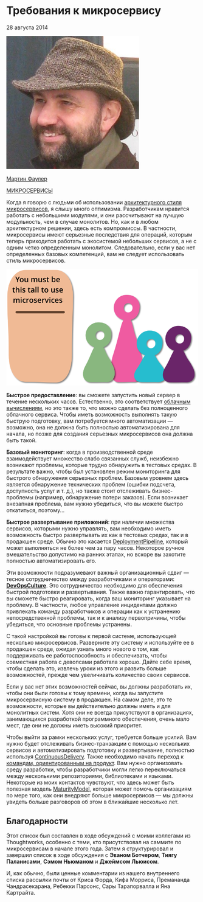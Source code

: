 # Требования к микросервису

28 августа 2014

![Martin Fowler](images/microservices/mf.jpg)

[Мартин Фаулер](https://martinfowler.com/)

[МИКРОСЕРВИСЫ](https://martinfowler.com/tags/microservices.html)

Когда я говорю с людьми об использовании [архитектурного стиля микросервисов](https://martinfowler.com/articles/microservices.html), я 
слышу много оптимизма. Разработчикам нравится работать с небольшими модулями, и 
они рассчитывают на лучшую модульность, чем в случае монолитов. Но, как и в 
любом архитектурном решении, здесь есть компромиссы. В частности, микросервисы 
имеют серьезные последствия для операций, которым теперь приходится работать с 
экосистемой небольших сервисов, а не с одним четко определенным монолитом. 
Следовательно, если у вас нет определенных базовых компетенций, вам не следует 
использовать стиль микросервисов.

![sketch](images/MicroservicePrerequisites/sketch.png)

**Быстрое предоставление**: вы сможете запустить новый сервер в течение 
нескольких часов. Естественно, это соответствует [облачным вычислениям](https://martinfowler.com/bliki/CloudComputing.html), но это 
также то, что можно сделать без полноценного облачного сервиса. Чтобы иметь 
возможность выполнять такую быструю подготовку, вам потребуется много 
автоматизации — возможно, она не должна быть полностью автоматизирована для 
начала, но позже для создания серьезных микросервисов она должна быть такой.

**Базовый мониторинг**: когда в производственной среде взаимодействует множество 
слабо связанных служб, неизбежно возникают проблемы, которые трудно обнаружить 
в тестовых средах. В результате важно, чтобы был установлен режим мониторинга 
для быстрого обнаружения серьезных проблем. Базовым уровнем здесь является 
обнаружение технических проблем (ошибки подсчета, доступность услуг и т. д.), 
но также стоит отслеживать бизнес-проблемы (например, обнаружение потери 
заказов). Если возникает внезапная проблема, вам нужно убедиться, что вы можете 
быстро откатиться, поэтому...

**Быстрое развертывание приложений**: при наличии множества сервисов, которыми 
нужно управлять, вам необходимо иметь возможность быстро развертывать их как в 
тестовых средах, так и в продакшен среде. Обычно это касается [DeploymentPipeline](https://martinfowler.com/bliki/DeploymentPipeline.html), 
который может выполняться не более чем за пару часов. Некоторое ручное вмешательство 
допустимо на ранних этапах, но вскоре вы захотите полностью автоматизировать 
его.

Эти возможности подразумевают важный организационный сдвиг — тесное 
сотрудничество между разработчиками и операторами: [**DevOpsCulture**](https://martinfowler.com/bliki/DevOpsCulture.html). Это 
сотрудничество необходимо для обеспечения быстрой подготовки и развертывания. 
Также важно гарантировать, что вы сможете быстро реагировать, когда ваш 
мониторинг указывает на проблему. В частности, любое управление инцидентами 
должно привлекать команду разработчиков и операции как к устранению 
непосредственной проблемы, так и к анализу первопричины, чтобы убедиться, что 
основные проблемы устранены.

С такой настройкой вы готовы к первой системе, использующей несколько 
микросервисов. Разверните эту систему и используйте ее в продакшен среде, ожидая 
узнать много нового о том, как поддерживать ее работоспособность и обеспечивать, 
чтобы совместная работа с девопсами работала хорошо. Дайте себе время, чтобы 
сделать это, извлечь уроки из этого и развить больше возможностей, прежде чем 
увеличивать количество своих сервисов.

Если у вас нет этих возможностей сейчас, вы должны разработать их, чтобы они 
были готовы к тому времени, когда вы запустите микросервисную систему в 
продакшен. На самом деле, это те возможности, которые вы действительно должны 
иметь и для монолитных систем. Хотя они не всегда присутствуют в организациях, 
занимающихся разработкой программного обеспечения, очень мало мест, где они не 
должны иметь высокий приоритет.

Чтобы выйти за рамки нескольких услуг, требуется больше усилий. Вам нужно 
будет отслеживать бизнес-транзакции с помощью нескольких сервисов и 
автоматизировать подготовку и развертывание, полностью используя 
[ContinuousDelivery](https://martinfowler.com/bliki/ContinuousDelivery.html). Также необходимо начать переход к [командам, ориентированным 
на продукт](https://martinfowler.com/articles/microservices.html#OrganizedAroundBusinessCapabilities). Вам нужно организовать среду разработки, чтобы разработчики могли 
легко переключаться между несколькими репозиториями, библиотеками и языками. 
Некоторые из моих контактов чувствуют, что здесь может быть полезная модель 
[MaturityModel](https://martinfowler.com/bliki/MaturityModel.html), которая может помочь организациям по мере того, как они внедряют 
больше микросервисов — мы должны увидеть больше разговоров об этом в ближайшие 
несколько лет.

## Благодарности

Этот список был составлен в ходе обсуждений с моими коллегами из Thoughtworks, 
особенно с теми, кто присутствовал на саммите по микросервисам в начале этого 
года. Затем я структурировал и завершил список в ходе обсуждения с **Эваном 
Ботчером**, **Тиягу Паланисами**, **Сэмом Ньюманом** и **Джеймсом Льюисом**.

И, как обычно, были ценные комментарии из нашего внутреннего списка рассылки почты
от Криса Форда, Кифа Морриса, Премананда Чандрасекарана, Ребекки Парсонс, 
Сары Тарапорвалла и Яна Картрайта.